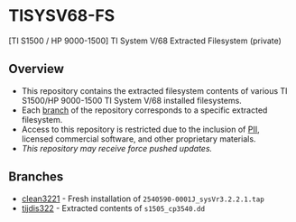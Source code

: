 # TISYSV68-FS
[TI S1500 / HP 9000-1500] TI System V/68 Extracted Filesystem (private)

## Overview

* This repository contains the extracted filesystem contents of various
  TI S1500/HP 9000-1500 TI System V/68 installed filesystems.
* Each
  [branch](https://github.com/TI-S1500/TISYSV68-FS/branches/all) of the
  repository corresponds to a specific extracted filesystem.
* Access to this repository is restricted due to the inclusion of
  [PII](https://en.wikipedia.org/wiki/Personal_data), licensed
  commercial software, and other proprietary materials.
* *This repository may receive force pushed updates.*

## Branches

* [clean3221](https://github.com/TI-S1500/TISYSV68-FS/tree/clean3221) -
  Fresh installation of `2540590-0001J_sysVr3.2.2.1.tap`
* [tijdis322](https://github.com/TI-S1500/TISYSV68-FS/tree/tijdis332) -
  Extracted contents of `s1505_cp3540.dd`
